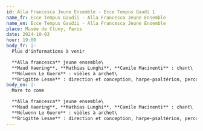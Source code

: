 ```yaml
---
id: Alla Francesca Jeune Ensemble - Ecce Tempus Gaudi 1
name_fr: Ecce Tempus Gaudii - Alla Francesca Jeune Ensemble
name_en: Ecce Tempus Gaudii - Alla Francesca Jeune Ensemble
place: Musée de Cluny, Paris
date: 2024-10-03
hour: 19:00
body_fr: |-
  Plus d'informations à venir

  **Alla francesca** jeune ensemble\
  **Maud Haering**, **Mathias Lunghi**, **Camile Macinenti** : chant\
  **Nolwenn Le Guern** : vièles à archet\
  **Brigitte Lesne** : direction et conception, harpe-psaltérion, percussions
body_en: |-
  More to come

  **Alla francesca** jeune ensemble\
  **Maud Haering**, **Mathias Lunghi**, **Camile Macinenti** : chant\
  **Nolwenn Le Guern** : vièles à archet\
  **Brigitte Lesne** : direction et conception, harpe-psaltérion, percussions
---
```

